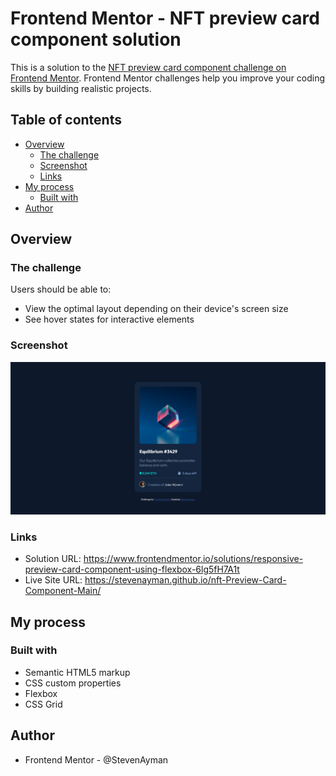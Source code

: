 # Frontend Mentor - NFT preview card component solution

This is a solution to the [NFT preview card component challenge on Frontend Mentor](https://www.frontendmentor.io/challenges/nft-preview-card-component-SbdUL_w0U). Frontend Mentor challenges help you improve your coding skills by building realistic projects. 

## Table of contents

- [Overview](#overview)
  - [The challenge](#the-challenge)
  - [Screenshot](#screenshot)
  - [Links](#links)
- [My process](#my-process)
  - [Built with](#built-with)
- [Author](#author)


## Overview

### The challenge

Users should be able to:

- View the optimal layout depending on their device's screen size
- See hover states for interactive elements

### Screenshot

![](./design/desktop-preview.png)

### Links

- Solution URL: https://www.frontendmentor.io/solutions/responsive-preview-card-component-using-flexbox-6lg5fH7A1t
- Live Site URL: https://stevenayman.github.io/nft-Preview-Card-Component-Main/

## My process

### Built with

- Semantic HTML5 markup
- CSS custom properties
- Flexbox
- CSS Grid

## Author

- Frontend Mentor - @StevenAyman

